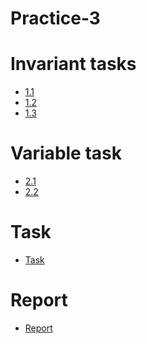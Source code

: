 # Practice-3
# **Invariant tasks**
- [1.1]()
- [1.2]()
- [1.3]()
# **Variable task**
- [2.1]()
- [2.2]()
# **Task**
- [Task]()
# **Report**
- [Report]()
